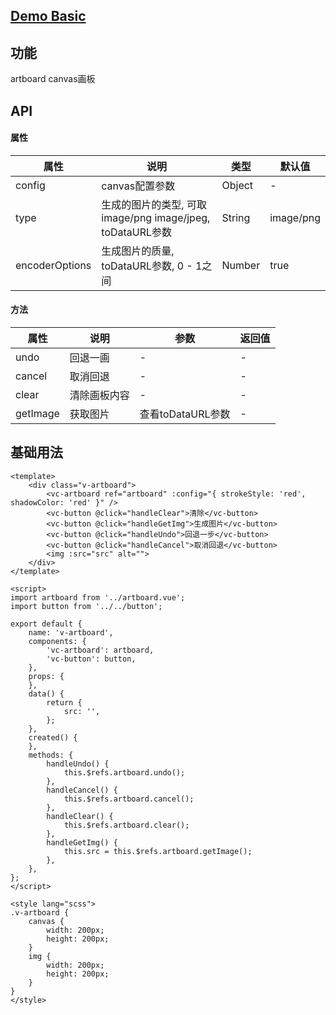 ## [Demo Basic](https://wya-team.github.io/wya-vc/dist/artboard/basic.html)
## 功能
artboard canvas画板

## API

#### 属性
属性 | 说明 | 类型 | 默认值
---|---|---|---
config | canvas配置参数 | Object | -
type | 生成的图片的类型, 可取 image/png image/jpeg, toDataURL参数 | String | image/png
encoderOptions | 生成图片的质量, toDataURL参数, 0 - 1之间 | Number | true


#### 方法

属性 | 说明 | 参数 | 返回值
---|---|---|---
undo | 回退一画 | - | -
cancel | 取消回退 | - | -
clear | 清除画板内容 | - | -
getImage | 获取图片 | 查看toDataURL参数 | -


## 基础用法

```vue
<template>
	<div class="v-artboard">
		<vc-artboard ref="artboard" :config="{ strokeStyle: 'red', shadowColor: 'red' }" />	
		<vc-button @click="handleClear">清除</vc-button>
		<vc-button @click="handleGetImg">生成图片</vc-button>
		<vc-button @click="handleUndo">回退一步</vc-button>
		<vc-button @click="handleCancel">取消回退</vc-button>
		<img :src="src" alt="">
	</div>
</template>

<script>
import artboard from '../artboard.vue';
import button from '../../button';

export default {
	name: 'v-artboard',
	components: {
		'vc-artboard': artboard,
		'vc-button': button,
	},
	props: {
	},
	data() {
		return {
			src: '',
		};
	},
	created() {
	},
	methods: {
		handleUndo() {
			this.$refs.artboard.undo();
		},
		handleCancel() {
			this.$refs.artboard.cancel();
		},
		handleClear() {
			this.$refs.artboard.clear();
		},
		handleGetImg() {
			this.src = this.$refs.artboard.getImage();
		},
	},
};
</script>

<style lang="scss">
.v-artboard {
	canvas {
		width: 200px;
		height: 200px;
	}
	img {
		width: 200px;
		height: 200px;
	}
}
</style>

```